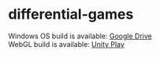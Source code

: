 # differential-games
Windows OS build is available: [Google Drive](https://drive.google.com/drive/folders/1PRA4tKJExJ6GrPty3TIO2iTDp_QgZQNK?usp=sharing) <br/>
WebGL build is available: [Unity Play](https://play.unity.com/mg/other/differentialgameswebgl-build)
